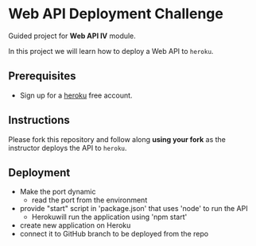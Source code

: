 # Web API Deployment Challenge

Guided project for **Web API IV** module.

In this project we will learn how to deploy a Web API to `heroku`.

## Prerequisites

- Sign up for a [heroku](https://www.heroku.com/) free account.

## Instructions

Please fork this repository and follow along **using your fork** as the instructor deploys the API to `heroku`.


## Deployment
 - Make the port dynamic
     - read the port from the environment
 - provide "start" script in 'package.json' that uses 'node' to run the API
     - Herokuwill run the application using 'npm start'
 - create new application on Heroku
 - connect it to GitHub branch to be deployed from the repo 
